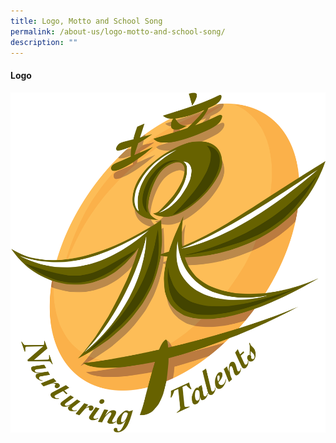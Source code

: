 ```yaml
---
title: Logo, Motto and School Song
permalink: /about-us/logo-motto-and-school-song/
description: ""
---
```

<h4><strong>Logo</h4></strong>
<img style="width: %;" src="/images/logo.png" />